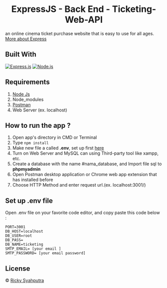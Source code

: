 <h1 align="center">ExpressJS - Back End - Ticketing-Web-API</h1>

an online cinema ticket purchase website that is easy to use for all ages. [More about Express](https://en.wikipedia.org/wiki/Express.js)

## Built With

[![Express.js](https://img.shields.io/badge/Express.js-4.x-orange.svg?style=rounded-square)](https://expressjs.com/en/starter/installing.html)
[![Node.js](https://img.shields.io/badge/Node.js-v.12.13-green.svg?style=rounded-square)](https://nodejs.org/)

## Requirements

1. <a href="https://nodejs.org/en/download/">Node Js</a>
2. Node_modules
3. <a href="https://www.getpostman.com/">Postman</a>
4. Web Server (ex. localhost)

## How to run the app ?

1. Open app's directory in CMD or Terminal
2. Type `npm install`
3. Make new file a called **.env**, set up first [here](#set-up-env-file)
4. Turn on Web Server and MySQL can using Third-party tool like xampp, etc.
5. Create a database with the name #nama_database, and Import file sql to **phpmyadmin**
6. Open Postman desktop application or Chrome web app extension that has installed before
7. Choose HTTP Method and enter request url.(ex. localhost:3001/)

## Set up .env file

Open .env file on your favorite code editor, and copy paste this code below :

```
PORT=3001
DB_HOST=localhost
DB_USER=root
DB_PASS=
DB_NAME=ticketing
SMTP_EMAIL= [your email ]
SMTP_PASSWORD= [your email password]
```

## License

© [Ricky Syahputra](https://github.com/rickyganteng/)
